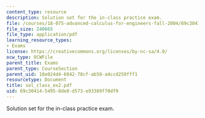```yaml
---
content_type: resource
description: Solution set for the in-class practice exam.
file: /courses/18-075-advanced-calculus-for-engineers-fall-2004/69c3041454958de8d573e93389f70df9_sol_class_ex2.pdf
file_size: 240665
file_type: application/pdf
learning_resource_types:
- Exams
license: https://creativecommons.org/licenses/by-nc-sa/4.0/
ocw_type: OCWFile
parent_title: Exams
parent_type: CourseSection
parent_uid: 18e024d4-6042-78cf-ab50-a4ccd259fff1
resourcetype: Document
title: sol_class_ex2.pdf
uid: 69c30414-5495-8de8-d573-e93389f70df9
---
```

Solution set for the in-class practice exam.